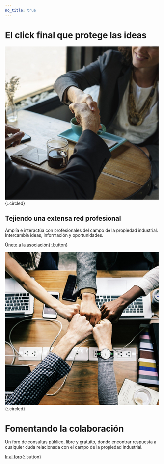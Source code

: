 ```yaml
---
no_title: true
---
```


<style>
    #backgroundImage {
        background-image: url('assets/img/background_3.jpg');
    }

    h3 {
        margin-top: 3em;
    }

    #content {
        padding: 24px 64px 100px;
    }

    #content,
    #content p {
        text-align: center;
    }

    #content img {
        max-width: 40%;
    }

    #content img.circled {
        margin-top: 3em;
    }

    @media screen and (max-width: 570px) {
        #content {
            padding: 24px 10% 100px;
        }
        
        #content img {
            max-width: 80%;
        }
    }
</style>




# El click final que protege las ideas




![](assets/img/handshake.jpg){:.circled}

## Tejiendo una extensa red profesional

Amplía e interactúa con profesionales del campo de la propiedad industrial. Intercambia ideas, información y oportunidades.

[Únete a la asociación](foro){:.button}




![](assets/img/forum.jpg){:.circled}

# Fomentando la colaboración

Un foro de consultas público, libre y gratuito, donde encontrar respuesta a cualquier duda relacionada con el campo de la propiedad industrial.

[Ir al foro](foro){:.button}
